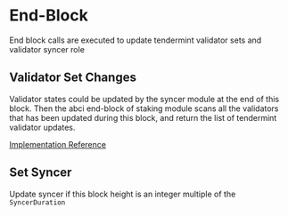 <!--
order: 3
-->

# End-Block

End block calls are executed to update tendermint validator sets and validator syncer role

## Validator Set Changes

Validator states could be updated by the syncer module at the end of this block. Then the abci end-block of staking module scans all the validators that has been updated during this block, and return the list of tendermint validator updates.

[Implementation Reference](https://github.com/celer-network/sgnv2/blob/f9f76fb10d/x/staking/keeper/validator.go#L210-L234)

## Set Syncer

Update syncer if this block height is an integer multiple of the `SyncerDuration`